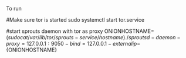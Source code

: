 To run

#Make sure tor is started
sudo systemctl start tor.service

#start sprouts daemon with tor as proxy
ONIONHOSTNAME=$(sudo cat /var/lib/tor/sprouts-service/hostname)
./sproutsd -daemon -proxy=127.0.0.1:9050 -bind=127.0.0.1 -externalip=${ONIONHOSTNAME}
